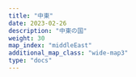 ```yaml
---
title: "中東"
date: 2023-02-26
description: "中東の国"
weight: 30
map_index: "middleEast"
additional_map_class: "wide-map3"
type: "docs"
---
```

